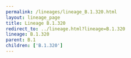 ```yaml
---
permalink: /lineages/lineage_B.1.320.html
layout: lineage_page
title: Lineage B.1.320
redirect_to: ../lineage.html?lineage=B.1.320
lineage: B.1.320
parent: B.1
children: ['B.1.320']
---
```

